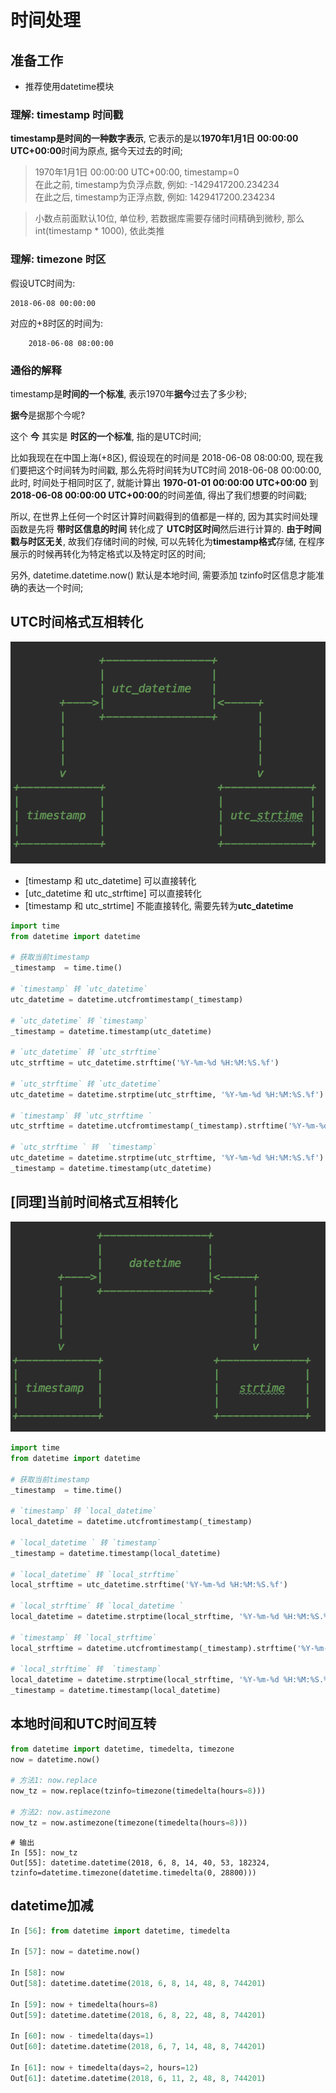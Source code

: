 # 时间处理

## 准备工作

- 推荐使用datetime模块

### 理解: timestamp 时间戳

**timestamp是时间的一种数字表示**, 它表示的是以**1970年1月1日 00:00:00 UTC+00:00**时间为原点, 据今天过去的时间;

> 1970年1月1日 00:00:00 UTC+00:00, timestamp=0  
> 在此之前, timestamp为负浮点数, 例如: -1429417200.234234  
> 在此之后, timestamp为正浮点数, 例如: 1429417200.234234  

> 小数点前面默认10位, 单位秒, 若数据库需要存储时间精确到微秒, 那么 int(timestamp * 1000), 依此类推  

### 理解: timezone 时区

假设UTC时间为: 

	2018-06-08 00:00:00

对应的+8时区的时间为:

        2018-06-08 08:00:00 

### 通俗的解释

timestamp是**时间的一个标准**, 表示1970年**据今**过去了多少秒;

**据今**是据那个今呢?

这个 **今** 其实是 **时区的一个标准**, 指的是UTC时间;

比如我现在在中国上海(+8区), 假设现在的时间是 2018-06-08 08:00:00, 现在我们要把这个时间转为时间戳, 那么先将时间转为UTC时间 2018-06-08 00:00:00, 此时, 时间处于相同时区了, 就能计算出 **1970-01-01 00:00:00 UTC+00:00** 到 **2018-06-08 00:00:00 UTC+00:00**的时间差值, 得出了我们想要的时间戳;

所以, 在世界上任何一个时区计算时间戳得到的值都是一样的, 因为其实时间处理函数是先将 **带时区信息的时间** 转化成了 **UTC时区时间**然后进行计算的. **由于时间戳与时区无关**, 故我们存储时间的时候, 可以先转化为**timestamp格式**存储, 在程序展示的时候再转化为特定格式以及特定时区的时间;

另外, datetime.datetime.now() 默认是本地时间, 需要添加 tzinfo时区信息才能准确的表达一个时间;


## UTC时间格式互相转化

![55FFCE03-FE51-49AF-A12F-82BF5D9A5CFA](media/55FFCE03-FE51-49AF-A12F-82BF5D9A5CFA.png)


- [timestamp 和 utc_datetime]  可以直接转化
- [utc_datetime 和 utc_strftime] 可以直接转化 
- [timestamp 和 utc_strtime]  不能直接转化, 需要先转为**utc_datetime**

```python
import time
from datetime import datetime

# 获取当前timestamp
_timestamp  = time.time()

# `timestamp` 转 `utc_datetime`
utc_datetime = datetime.utcfromtimestamp(_timestamp)

# `utc_datetime` 转 `timestamp` 
_timestamp = datetime.timestamp(utc_datetime)

# `utc_datetime` 转 `utc_strftime`
utc_strftime = utc_datetime.strftime('%Y-%m-%d %H:%M:%S.%f')

# `utc_strftime` 转 `utc_datetime`
utc_datetime = datetime.strptime(utc_strftime, '%Y-%m-%d %H:%M:%S.%f')

# `timestamp` 转 `utc_strftime `
utc_strftime = datetime.utcfromtimestamp(_timestamp).strftime('%Y-%m-%d %H:%M:%S.%f')

# `utc_strftime ` 转  `timestamp` 
utc_datetime = datetime.strptime(utc_strftime, '%Y-%m-%d %H:%M:%S.%f')
_timestamp = datetime.timestamp(utc_datetime)
```


## [同理]当前时间格式互相转化

![E996D231-6A51-408D-8314-DC8479FD6102](media/E996D231-6A51-408D-8314-DC8479FD6102.png)


```python
import time
from datetime import datetime

# 获取当前timestamp
_timestamp  = time.time()

# `timestamp` 转 `local_datetime`
local_datetime = datetime.utcfromtimestamp(_timestamp)

# `local_datetime ` 转 `timestamp` 
_timestamp = datetime.timestamp(local_datetime)

# `local_datetime` 转 `local_strftime`
local_strftime = utc_datetime.strftime('%Y-%m-%d %H:%M:%S.%f')

# `local_strftime` 转 `local_datetime `
local_datetime = datetime.strptime(local_strftime, '%Y-%m-%d %H:%M:%S.%f')

# `timestamp` 转 `local_strftime`
local_strftime = datetime.utcfromtimestamp(_timestamp).strftime('%Y-%m-%d %H:%M:%S.%f')

# `local_strftime` 转  `timestamp` 
local_datetime = datetime.strptime(local_strftime, '%Y-%m-%d %H:%M:%S.%f')
_timestamp = datetime.timestamp(local_datetime)
```


## 本地时间和UTC时间互转

```python
from datetime import datetime, timedelta, timezone
now = datetime.now()

# 方法1: now.replace
now_tz = now.replace(tzinfo=timezone(timedelta(hours=8)))

# 方法2: now.astimezone
now_tz = now.astimezone(timezone(timedelta(hours=8)))
```

```shell
# 输出
In [55]: now_tz
Out[55]: datetime.datetime(2018, 6, 8, 14, 40, 53, 182324, tzinfo=datetime.timezone(datetime.timedelta(0, 28800)))
```


## datetime加减

```python
In [56]: from datetime import datetime, timedelta

In [57]: now = datetime.now()

In [58]: now
Out[58]: datetime.datetime(2018, 6, 8, 14, 48, 8, 744201)

In [59]: now + timedelta(hours=8)
Out[59]: datetime.datetime(2018, 6, 8, 22, 48, 8, 744201)

In [60]: now - timedelta(days=1)
Out[60]: datetime.datetime(2018, 6, 7, 14, 48, 8, 744201)

In [61]: now + timedelta(days=2, hours=12)
Out[61]: datetime.datetime(2018, 6, 11, 2, 48, 8, 744201)
```








